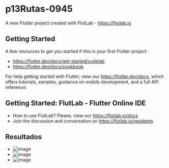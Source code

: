 # p13Rutas-0945

A new Flutter project created with FlutLab - https://flutlab.io

## Getting Started

A few resources to get you started if this is your first Flutter project:

- https://flutter.dev/docs/get-started/codelab
- https://flutter.dev/docs/cookbook

For help getting started with Flutter, view our
https://flutter.dev/docs, which offers tutorials,
samples, guidance on mobile development, and a full API reference.

## Getting Started: FlutLab - Flutter Online IDE

- How to use FlutLab? Please, view our https://flutlab.io/docs
- Join the discussion and conversation on https://flutlab.io/residents

## Resultados
- ![image](https://github.com/JazLopezMartinez/p13Rutas-0495/assets/143547919/cd3b6daf-9f3b-4044-abf0-0bf57a442240)
- ![image](https://github.com/JazLopezMartinez/p13Rutas-0495/assets/143547919/3f5fabec-8316-4ac1-9d7c-ce8c078906db)
- ![image](https://github.com/JazLopezMartinez/p13Rutas-0495/assets/143547919/944a8985-5b85-4061-be2c-556673c37350)


